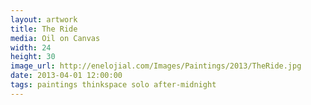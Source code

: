 ```yaml
---
layout: artwork
title: The Ride
media: Oil on Canvas
width: 24
height: 30
image_url: http://enelojial.com/Images/Paintings/2013/TheRide.jpg 
date: 2013-04-01 12:00:00
tags: paintings thinkspace solo after-midnight
---
```

